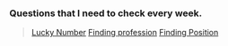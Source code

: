### Questions that I need to check every week.

> [Lucky Number](https://practice.geeksforgeeks.org/problems/lucky-numbers2911/1)
> [Finding profession](https://practice.geeksforgeeks.org/problems/finding-profession3834/1?page=2&category[]=Recursion&category[]=Backtracking&sortBy=submissions)
> [Finding Position](https://practice.geeksforgeeks.org/problems/finding-position2223/1?page=2&category[]=Recursion&category[]=Backtracking&sortBy=submissions)
> []()
